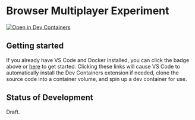 # Browser Multiplayer Experiment

[![Open in Dev Containers](https://img.shields.io/static/v1?label=Dev%20Containers&message=Open&color=blue)](https://vscode.dev/redirect?url=vscode://ms-vscode-remote.remote-containers/cloneInVolume?url=https://github.com/arthurgubaidullin/browser-multiplayer-experiment)

## Getting started

If you already have VS Code and Docker installed, you can click the badge above or [here](https://vscode.dev/redirect?url=vscode://ms-vscode-remote.remote-containers/cloneInVolume?url=https://github.com/arthurgubaidullin/browser-multiplayer-experiment) to get started. Clicking these links will cause VS Code to automatically install the Dev Containers extension if needed, clone the source code into a container volume, and spin up a dev container for use.

## Status of Development

Draft.
